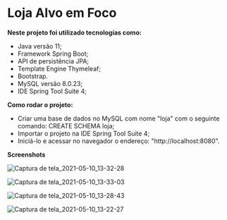# Loja Alvo em Foco

**Neste projeto foi utilizado tecnologias como:**
- Java versão 11;
- Framework Spring Boot; 
- API de persistência JPA;
- Template Engine Thymeleaf;
- Bootstrap.
- MySQL versão 8.0.23;
- IDE Spring Tool Suite 4;

**Como rodar o projeto:**
- Criar uma base de dados no MySQL com nome "loja" com o seguinte comando: 
  CREATE SCHEMA loja;
- Importar o projeto na IDE Spring Tool Suite 4;
- Iniciá-lo e acessar no navegador o endereço: "http://localhost:8080".

**Screenshots**

![Captura de tela_2021-05-10_13-32-28](https://user-images.githubusercontent.com/56006792/117693611-98194080-b194-11eb-982c-471720cba77d.png)

![Captura de tela_2021-05-10_13-33-03](https://user-images.githubusercontent.com/56006792/117693672-a5cec600-b194-11eb-997c-0f5f7264a5f0.png)

![Captura de tela_2021-05-10_13-28-43](https://user-images.githubusercontent.com/56006792/117693700-abc4a700-b194-11eb-9f0c-5960fd99dcdc.png)

![Captura de tela_2021-05-10_13-22-27](https://user-images.githubusercontent.com/56006792/117693727-b2531e80-b194-11eb-97fb-a37bfc5e9a3b.png)
